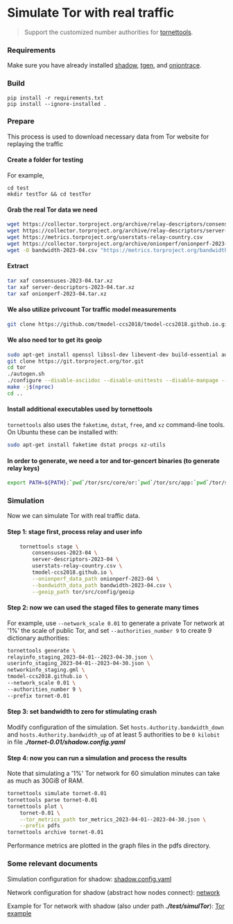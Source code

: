 # Simulate Tor with real traffic
>Support the customized number authorities for [tornettools](https://github.com/shadow/tornettools/tree/main).

### Requirements
Make sure you have already installed [shadow](https://github.com/shadow/shadow), [tgen](https://github.com/shadow/tgen), and [oniontrace](https://github.com/shadow/oniontrace).

### Build
```
pip install -r requirements.txt
pip install --ignore-installed .
```

### Prepare
This process is used to download necessary data from Tor website for replaying the traffic
#### Create a folder for testing
For example,
```
cd test
mkdir testTor && cd testTor
```

#### Grab the real Tor data we need

```bash
wget https://collector.torproject.org/archive/relay-descriptors/consensuses/consensuses-2023-04.tar.xz
wget https://collector.torproject.org/archive/relay-descriptors/server-descriptors/server-descriptors-2023-04.tar.xz
wget https://metrics.torproject.org/userstats-relay-country.csv
wget https://collector.torproject.org/archive/onionperf/onionperf-2023-04.tar.xz
wget -O bandwidth-2023-04.csv "https://metrics.torproject.org/bandwidth.csv?start=2023-04-01&end=2023-04-30"
```

#### Extract

```bash
tar xaf consensuses-2023-04.tar.xz
tar xaf server-descriptors-2023-04.tar.xz
tar xaf onionperf-2023-04.tar.xz
```


#### We also utilize privcount Tor traffic model measurements

```bash
git clone https://github.com/tmodel-ccs2018/tmodel-ccs2018.github.io.git
```

#### We also need tor to get its geoip

```bash
sudo apt-get install openssl libssl-dev libevent-dev build-essential automake zlib1g zlib1g-dev
git clone https://git.torproject.org/tor.git
cd tor
./autogen.sh
./configure --disable-asciidoc --disable-unittests --disable-manpage --disable-html-manual
make -j$(nproc)
cd ..
```

#### Install additional executables used by tornettools

`tornettools` also uses the `faketime`, `dstat`, `free`, and `xz` command-line
tools. On Ubuntu these can be installed with:

```bash
sudo apt-get install faketime dstat procps xz-utils
```

#### In order to generate, we need a tor and tor-gencert binaries (to generate relay keys)

```bash
export PATH=${PATH}:`pwd`/tor/src/core/or:`pwd`/tor/src/app:`pwd`/tor/src/tools
```

### Simulation

Now we can simulate Tor with real traffic data.

#### Step 1: stage first, process relay and user info

```bash
    tornettools stage \
        consensuses-2023-04 \
        server-descriptors-2023-04 \
        userstats-relay-country.csv \
        tmodel-ccs2018.github.io \
        --onionperf_data_path onionperf-2023-04 \
        --bandwidth_data_path bandwidth-2023-04.csv \
        --geoip_path tor/src/config/geoip
```

#### Step 2: now we can used the staged files to generate many times

For example, use `--network_scale 0.01` to generate a private Tor network at '1%' the scale of public Tor, and set `--authorities_number 9` to create 9 dictionary authorities:

```bash
tornettools generate \
relayinfo_staging_2023-04-01--2023-04-30.json \
userinfo_staging_2023-04-01--2023-04-30.json \
networkinfo_staging.gml \
tmodel-ccs2018.github.io \
--network_scale 0.01 \
--authorities_number 9 \
--prefix tornet-0.01
```

#### Step 3: set bandwidth to zero for stimulating crash
Modify configuration of the simulation. Set `hosts.4uthority.bandwidth_down` and `hosts.4uthority.bandwidth_up` of at least 5 authorities to be `0 kilobit` in file ***./tornet-0.01/shadow.config.yaml***


#### Step 4: now you can run a simulation and process the results

Note that simulating a '1%' Tor network for 60 simulation minutes can take as much as 30GiB of RAM.

```bash
tornettools simulate tornet-0.01
tornettools parse tornet-0.01
tornettools plot \
    tornet-0.01 \
    --tor_metrics_path tor_metrics_2023-04-01--2023-04-30.json \
    --prefix pdfs
tornettools archive tornet-0.01
```

Performance metrics are plotted in the graph files in the pdfs directory.


### Some relevant documents

Simulation configuration for shadow: [shadow.config.yaml](https://shadow.github.io/docs/guide/shadow_config_spec.html)

Network configuration for shadow (abstract how nodes connect): [network](https://shadow.github.io/docs/guide/network_graph_spec.html)

Example for Tor network with shadow (also under path ***./test/simulTor***): [Tor example](https://shadow.github.io/docs/guide/getting_started_tor.html)